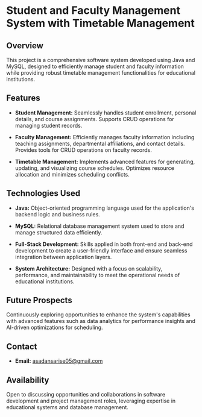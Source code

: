 # Student and Faculty Management System with Timetable Management

## Overview

This project is a comprehensive software system developed using Java and MySQL, designed to efficiently manage student and faculty information while providing robust timetable management functionalities for educational institutions.

## Features

- **Student Management:** Seamlessly handles student enrollment, personal details, and course assignments. Supports CRUD operations for managing student records.
  
- **Faculty Management:** Efficiently manages faculty information including teaching assignments, departmental affiliations, and contact details. Provides tools for CRUD operations on faculty records.
  
- **Timetable Management:** Implements advanced features for generating, updating, and visualizing course schedules. Optimizes resource allocation and minimizes scheduling conflicts.

## Technologies Used

- **Java:** Object-oriented programming language used for the application's backend logic and business rules.
  
- **MySQL:** Relational database management system used to store and manage structured data efficiently.
  
- **Full-Stack Development:** Skills applied in both front-end and back-end development to create a user-friendly interface and ensure seamless integration between application layers.
  
- **System Architecture:** Designed with a focus on scalability, performance, and maintainability to meet the operational needs of educational institutions.

## Future Prospects

Continuously exploring opportunities to enhance the system's capabilities with advanced features such as data analytics for performance insights and AI-driven optimizations for scheduling.

## Contact

- **Email:** asadansarise05@gmail.com

## Availability

Open to discussing opportunities and collaborations in software development and project management roles, leveraging expertise in educational systems and database management.
